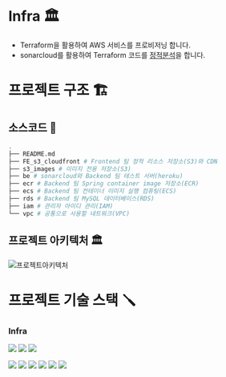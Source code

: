 # Infra 🏛

- Terraform을 활용하여 AWS 서비스를 프로비저닝 합니다.
- sonarcloud를 활용하여 Terraform 코드를 [정적분석](https://sonarcloud.io/project/overview?id=sikdorak-infra)을 합니다.


# 프로젝트 구조 🏗

## 소스코드 📂

```bash
.
├── README.md
├── FE_s3_cloudfront # Frontend 팀 정적 리소스 저장소(S3)와 CDN
├── s3_images # 이미지 전용 저장소(S3)
├── be # sonarcloud와 Backend 팀 테스트 서버(heroku) 
├── ecr # Backend 팀 Spring container image 저장소(ECR)
├── ecs # Backend 팀 컨테이너 이미지 실행 컴퓨팅(ECS)
├── rds # Backend 팀 MySQL 데이터베이스(RDS)
├── iam # 관리자 아이디 관리(IAM)
└── vpc # 공통으로 사용할 네트워크(VPC)
```

## 프로젝트 아키텍처 🏛

![프로젝트아키텍처](https://user-images.githubusercontent.com/57086195/189524880-6e3bfb26-1cb8-4e74-9461-f97361308095.png)


# 프로젝트 기술 스택 🪛

### Infra

<img src="https://img.shields.io/badge/Terraform-7B42BC?style=flat&logo=terraform&logoColor=white"/> <img src="https://img.shields.io/badge/GitHub Actions-2088FF?style=flat&logo=github actions&logoColor=white"/> <img src="https://img.shields.io/badge/SonarCloud-F3702A?style=flat&logo=sonarcloud&logoColor=white"/> 

 <img src="https://img.shields.io/badge/AWS S3-569A31?style=flat&logo=Amazon s3&logoColor=white"/> <img src="https://img.shields.io/badge/AWS CloudFront-FF9900?style=flat&logo=&logoColor=white"/> <img src="https://img.shields.io/badge/Docker-2496ED?style=flat&logo=docker&logoColor=white"/>  <img src="https://img.shields.io/badge/AWS ECS-FF9900?style=flat&logo=Amazon ecs&logoColor=white"/> <img src="https://img.shields.io/badge/AWS ECR-FF9900?style=flat&logo=Aws&logoColor=white"/> <img src="https://img.shields.io/badge/AWS RDS-527FFF?style=flat&logo=Amazon rds&logoColor=white"/> 

